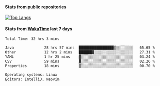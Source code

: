 #### Stats from public repositories

[![Top Langs](https://github-readme-stats.vercel.app/api/top-langs/?username=hyoghurt&layout=compact&exclude_repo=multiserver,docker_compose&langs_count=6)](https://github.com/anuraghazra/github-readme-stats)

#### Stats from [WakaTime](https://wakatime.com/@hyoghurt) last 7 days
<!--START_SECTION:waka-->

```txt
Total Time: 32 hrs 3 mins

Java              28 hrs 57 mins  ████████████████▒░░░░░░░░   65.65 %
Other             12 hrs 2 mins   ██████▓░░░░░░░░░░░░░░░░░░   27.31 %
YAML              1 hr 25 mins    ▓░░░░░░░░░░░░░░░░░░░░░░░░   03.24 %
CSV               59 mins         ▓░░░░░░░░░░░░░░░░░░░░░░░░   02.26 %
Properties        18 mins         ▒░░░░░░░░░░░░░░░░░░░░░░░░   00.70 %

Operating systems: Linux
Editors: IntelliJ, Neovim
```

<!--END_SECTION:waka-->
